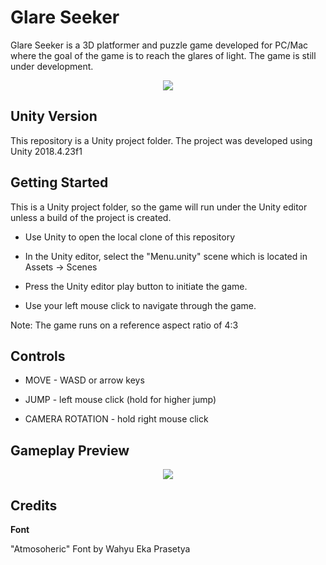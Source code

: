 # Glare Seeker

Glare Seeker is a 3D platformer and puzzle game developed for PC/Mac where the goal of the game is to reach the glares of light. The game is still under development.

<p align="center">
  <img src="https://github.com/FabioPBrigagao/glare-seeker/blob/master/Images%20%26%20Gifs/title.PNG">
</p>

## Unity Version

This repository is a Unity project folder. The project was developed using Unity 2018.4.23f1

## Getting Started

This is a Unity project folder, so the game will run under the Unity editor unless a build of the project is created.

- Use Unity to open the local clone of this repository

- In the Unity editor, select the "Menu.unity" scene which is located in Assets -> Scenes

- Press the Unity editor play button to initiate the game.

- Use your left mouse click to navigate through the game.

Note: The game runs on a reference aspect ratio of 4:3

## Controls

- MOVE - WASD or arrow keys

- JUMP - left mouse click (hold for higher jump)

- CAMERA ROTATION - hold right mouse click

## Gameplay Preview

<p align="center">
  <img src="https://github.com/FabioPBrigagao/glare-seeker/blob/master/Images%20%26%20Gifs/gameplay.gif">
</p>

## Credits

**Font**

"Atmosoheric" Font by Wahyu Eka Prasetya


